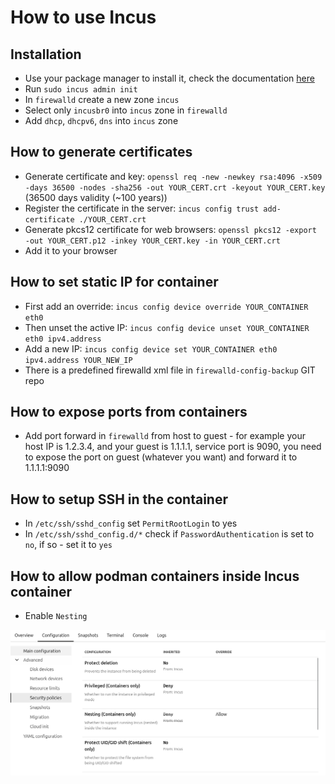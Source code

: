 # How to use Incus
## Installation
* Use your package manager to install it, check the documentation [here](https://linuxcontainers.org/incus/docs/main/installing/)
* Run `sudo incus admin init`
* In `firewalld` create a new zone `incus`
* Select only `incusbr0` into `incus` zone in `firewalld`
* Add `dhcp`, `dhcpv6`, `dns` into `incus` zone
## How to generate certificates
* Generate certificate and key: `openssl req -new -newkey rsa:4096 -x509 -days 36500 -nodes -sha256 -out YOUR_CERT.crt -keyout YOUR_CERT.key` (36500 days validity (~100 years))
* Register the certificate in the server: `incus config trust add-certificate ./YOUR_CERT.crt`
* Generate pkcs12 certificate for web browsers: `openssl pkcs12 -export -out YOUR_CERT.p12 -inkey YOUR_CERT.key -in YOUR_CERT.crt`
* Add it to your browser
## How to set static IP for container
* First add an override: `incus config device override YOUR_CONTAINER eth0`
* Then unset the active IP: `incus config device unset YOUR_CONTAINER eth0 ipv4.address`
* Add a new IP: `incus config device set YOUR_CONTAINER eth0 ipv4.address YOUR_NEW_IP`
* There is a predefined firewalld xml file in `firewalld-config-backup` GIT repo
## How to expose ports from containers
* Add port forward in `firewalld` from host to guest - for example your host IP is 1.2.3.4, and your guest is 1.1.1.1, service port is 9090, you need to expose the port on guest (whatever you want) and forward it to 1.1.1.1:9090
## How to setup SSH in the container
* In `/etc/ssh/sshd_config` set `PermitRootLogin` to yes
* In `/etc/ssh/sshd_config.d/*` check if `PasswordAuthentication` is set to `no`, if so - set it to `yes`
## How to allow podman containers inside Incus container
* Enable `Nesting`
<img src="./incus-nested-container.png" />